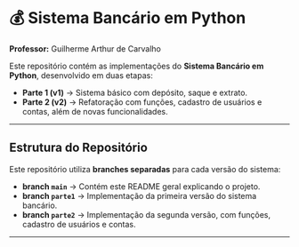 # 💰 Sistema Bancário em Python

**Professor:** Guilherme Arthur de Carvalho 

Este repositório contém as implementações do **Sistema Bancário em Python**, desenvolvido em duas etapas:  

- **Parte 1 (v1)** → Sistema básico com depósito, saque e extrato.  
- **Parte 2 (v2)** → Refatoração com funções, cadastro de usuários e contas, além de novas funcionalidades.  

---

##  Estrutura do Repositório

Este repositório utiliza **branches separadas** para cada versão do sistema:

- **branch `main`** → Contém este README geral explicando o projeto.  
- **branch `parte1`** → Implementação da primeira versão do sistema bancário.  
- **branch `parte2`** → Implementação da segunda versão, com funções, cadastro de usuários e contas.  


---

